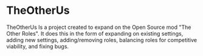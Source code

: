 # TheOtherUs

TheOtherUs Is a project created to expand on the Open Source mod "The Other Roles". It does this in the form of expanding on existing settings,
adding new settings, adding/removing roles, balancing roles for competitive viability, and fixing bugs.
